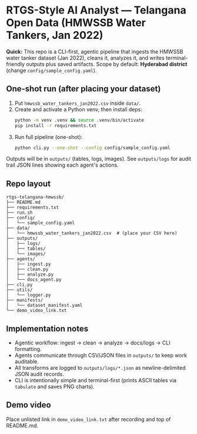 # RTGS-Style AI Analyst — Telangana Open Data (HMWSSB Water Tankers, Jan 2022)

**Quick:** This repo is a CLI-first, agentic pipeline that ingests the HMWSSB water tanker dataset (Jan 2022), cleans it, analyzes it, and writes terminal-friendly outputs plus saved artifacts. Scope by default: **Hyderabad district** (change `config/sample_config.yaml`).

## One-shot run (after placing your dataset)
1. Put `hmwssb_water_tankers_jan2022.csv` inside `data/`.
2. Create and activate a Python venv, then install deps:
   ```bash
   python -m venv .venv && source .venv/bin/activate
   pip install -r requirements.txt
   ```
3. Run full pipeline (one-shot):
   ```bash
   python cli.py --one-shot --config config/sample_config.yaml
   ```

Outputs will be in `outputs/` (tables, logs, images). See `outputs/logs` for audit trail JSON lines showing each agent's actions.

## Repo layout
```
rtgs-telangana-hmwssb/
├── README.md
├── requirements.txt
├── run.sh
├── config/
│   └── sample_config.yaml
├── data/
│   └── hmwssb_water_tankers_jan2022.csv  # (place your CSV here)
├── outputs/
│   ├── logs/
│   ├── tables/
│   └── images/
├── agents/
│   ├── ingest.py
│   ├── clean.py
│   ├── analyze.py
│   └── docs_agent.py
├── cli.py
├── utils/
│   └── logger.py
├── manifests/
│   └── dataset_manifest.yaml
└── demo_video_link.txt
```

## Implementation notes
- Agentic workflow: ingest -> clean -> analyze -> docs/logs -> CLI formatting.
- Agents communicate through CSV/JSON files in `outputs/` to keep work auditable.
- All transforms are logged to `outputs/logs/*.json` as newline-delimited JSON audit records.
- CLI is intentionally simple and terminal-first (prints ASCII tables via `tabulate` and saves PNG charts).

## Demo video
Place unlisted link in `demo_video_link.txt` after recording and top of README.md.


